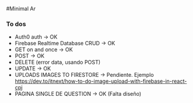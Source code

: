#Minimal Ar

### To dos

- Auth0 auth -> OK
- Firebase Realtime Database CRUD -> OK
- GET on and once -> OK
- POST -> OK
- DELETE (error data, usando POST)
- UPDATE -> OK
- UPLOADS IMAGES TO FIRESTORE -> Pendiente. Ejemplo https://dev.to/itnext/how-to-do-image-upload-with-firebase-in-react-cpj
- PAGINA SINGLE DE QUESTION -> OK (Falta diseño)
